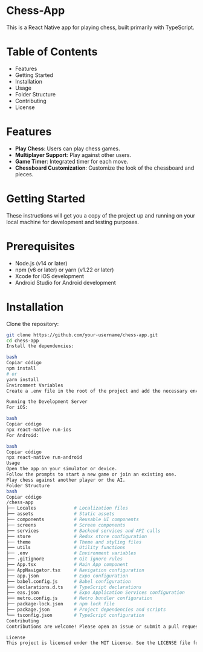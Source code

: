 # Chess-App

This is a React Native app for playing chess, built primarily with TypeScript.

# Table of Contents
* Features
* Getting Started
* Installation
* Usage
* Folder Structure
* Contributing
* License

# Features
* **Play Chess**: Users can play chess games.
* **Multiplayer Support**: Play against other users.
* **Game Timer**: Integrated timer for each move.
* **Chessboard Customization**: Customize the look of the chessboard and pieces.

# Getting Started
These instructions will get you a copy of the project up and running on your local machine for development and testing purposes.

# Prerequisites
* Node.js (v14 or later)
* npm (v6 or later) or yarn (v1.22 or later)
* Xcode for iOS development
* Android Studio for Android development

# Installation
Clone the repository:

```bash
git clone https://github.com/your-username/chess-app.git
cd chess-app
Install the dependencies:

bash
Copiar código
npm install
# or
yarn install
Environment Variables
Create a .env file in the root of the project and add the necessary environment variables.

Running the Development Server
For iOS:

bash
Copiar código
npx react-native run-ios
For Android:

bash
Copiar código
npx react-native run-android
Usage
Open the app on your simulator or device.
Follow the prompts to start a new game or join an existing one.
Play chess against another player or the AI.
Folder Structure
bash
Copiar código
/chess-app
├── Locales              # Localization files
├── assets               # Static assets
├── components           # Reusable UI components
├── screens              # Screen components
├── services             # Backend services and API calls
├── store                # Redux store configuration
├── theme                # Theme and styling files
├── utils                # Utility functions
├── .env                 # Environment variables
├── .gitignore           # Git ignore rules
├── App.tsx              # Main App component
├── AppNavigator.tsx     # Navigation configuration
├── app.json             # Expo configuration
├── babel.config.js      # Babel configuration
├── declarations.d.ts    # TypeScript declarations
├── eas.json             # Expo Application Services configuration
├── metro.config.js      # Metro bundler configuration
├── package-lock.json    # npm lock file
├── package.json         # Project dependencies and scripts
└── tsconfig.json        # TypeScript configuration
Contributing
Contributions are welcome! Please open an issue or submit a pull request if you have any suggestions or improvements.

License
This project is licensed under the MIT License. See the LICENSE file for details.
